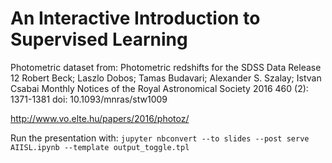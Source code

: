 # An Interactive Introduction to Supervised Learning

Photometric dataset from:
Photometric redshifts for the SDSS Data Release 12
Robert Beck; Laszlo Dobos; Tamas Budavari; Alexander S. Szalay; Istvan Csabai
Monthly Notices of the Royal Astronomical Society 2016 460 (2): 1371-1381
doi: 10.1093/mnras/stw1009

http://www.vo.elte.hu/papers/2016/photoz/

Run the presentation with: 
`jupyter nbconvert --to slides --post serve AIISL.ipynb --template output_toggle.tpl`